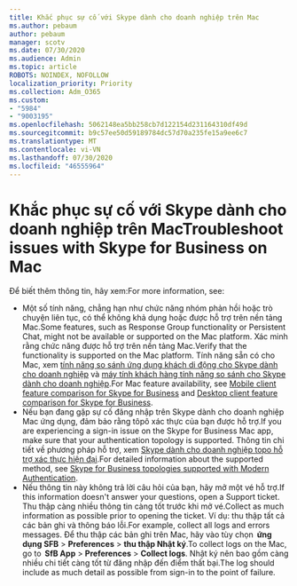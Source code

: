 ```yaml
---
title: Khắc phục sự cố với Skype dành cho doanh nghiệp trên Mac
ms.author: pebaum
author: pebaum
manager: scotv
ms.date: 07/30/2020
ms.audience: Admin
ms.topic: article
ROBOTS: NOINDEX, NOFOLLOW
localization_priority: Priority
ms.collection: Adm_O365
ms.custom:
- "5984"
- "9003195"
ms.openlocfilehash: 5062148ea5bb258cb7d122154d231164310df49d
ms.sourcegitcommit: b9c57ee50d59189784dc57d70a235fe15a9ee6c7
ms.translationtype: MT
ms.contentlocale: vi-VN
ms.lasthandoff: 07/30/2020
ms.locfileid: "46555964"
---
```

# <a name="troubleshoot-issues-with-skype-for-business-on-mac"></a><span data-ttu-id="e046c-102">Khắc phục sự cố với Skype dành cho doanh nghiệp trên Mac</span><span class="sxs-lookup"><span data-stu-id="e046c-102">Troubleshoot issues with Skype for Business on Mac</span></span>

<span data-ttu-id="e046c-103">Để biết thêm thông tin, hãy xem:</span><span class="sxs-lookup"><span data-stu-id="e046c-103">For more information, see:</span></span> 

- <span data-ttu-id="e046c-104">Một số tính năng, chẳng hạn như chức năng nhóm phản hồi hoặc trò chuyện liên tục, có thể không khả dụng hoặc được hỗ trợ trên nền tảng Mac.</span><span class="sxs-lookup"><span data-stu-id="e046c-104">Some features, such as Response Group functionality or Persistent Chat, might not be available or supported on the Mac platform.</span></span> <span data-ttu-id="e046c-105">Xác minh rằng chức năng được hỗ trợ trên nền tảng Mac.</span><span class="sxs-lookup"><span data-stu-id="e046c-105">Verify that the functionality is supported on the Mac platform.</span></span> <span data-ttu-id="e046c-106">Tính năng sẵn có cho Mac, xem [tính năng so sánh ứng dụng khách di động cho Skype dành cho doanh nghiệp](https://technet.microsoft.com/library/Dn951412.aspx) và [máy tính khách hàng tính năng so sánh cho Skype dành cho doanh nghiệp](https://docs.microsoft.com/skypeforbusiness/plan-your-deployment/clients-and-devices/desktop-feature-comparison).</span><span class="sxs-lookup"><span data-stu-id="e046c-106">For Mac feature availability, see [Mobile client feature comparison for Skype for Business](https://technet.microsoft.com/library/Dn951412.aspx) and [Desktop client feature comparison for Skype for Business](https://docs.microsoft.com/skypeforbusiness/plan-your-deployment/clients-and-devices/desktop-feature-comparison).</span></span>
- <span data-ttu-id="e046c-107">Nếu bạn đang gặp sự cố đăng nhập trên Skype dành cho doanh nghiệp Mac ứng dụng, đảm bảo rằng tôpô xác thực của bạn được hỗ trợ.</span><span class="sxs-lookup"><span data-stu-id="e046c-107">If you are experiencing a sign-in issue on the Skype for Business Mac app, make sure that your authentication topology is supported.</span></span> <span data-ttu-id="e046c-108">Thông tin chi tiết về phương pháp hỗ trợ, xem [Skype dành cho doanh nghiệp topo hỗ trợ xác thực hiện đại](https://docs.microsoft.com/skypeforbusiness/plan-your-deployment/modern-authentication/topologies-supported).</span><span class="sxs-lookup"><span data-stu-id="e046c-108">For detailed information about the supported method, see [Skype for Business topologies supported with Modern Authentication](https://docs.microsoft.com/skypeforbusiness/plan-your-deployment/modern-authentication/topologies-supported).</span></span>  
- <span data-ttu-id="e046c-109">Nếu thông tin này không trả lời câu hỏi của bạn, hãy mở một vé hỗ trợ.</span><span class="sxs-lookup"><span data-stu-id="e046c-109">If this information doesn't answer your questions, open a Support ticket.</span></span> <span data-ttu-id="e046c-110">Thu thập càng nhiều thông tin càng tốt trước khi mở vé.</span><span class="sxs-lookup"><span data-stu-id="e046c-110">Collect as much information as possible prior to opening the ticket.</span></span> <span data-ttu-id="e046c-111">Ví dụ: thu thập tất cả các bản ghi và thông báo lỗi.</span><span class="sxs-lookup"><span data-stu-id="e046c-111">For example, collect all logs and errors messages.</span></span> <span data-ttu-id="e046c-112">Để thu thập các bản ghi trên Mac, hãy vào tùy chọn  **ứng dụng SFB**  >  **Preferences**  >  **thu thập Nhật ký**.</span><span class="sxs-lookup"><span data-stu-id="e046c-112">To collect logs on the Mac, go to  **SfB App** > **Preferences** > **Collect logs**.</span></span>  <span data-ttu-id="e046c-113">Nhật ký nên bao gồm càng nhiều chi tiết càng tốt từ đăng nhập đến điểm thất bại.</span><span class="sxs-lookup"><span data-stu-id="e046c-113">The log should include as much detail as possible from sign-in to the point of failure.</span></span>